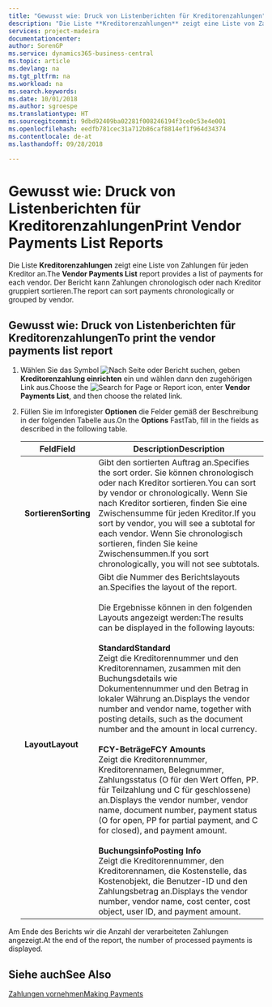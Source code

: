 ```yaml
---
title: "Gewusst wie: Druck von Listenberichten für Kreditorenzahlungen"
description: "Die Liste **Kreditorenzahlungen** zeigt eine Liste von Zahlungen für jeden Kreditor an. Der Bericht kann Zahlungen chronologisch oder nach Kreditor gruppiert sortieren."
services: project-madeira
documentationcenter: 
author: SorenGP
ms.service: dynamics365-business-central
ms.topic: article
ms.devlang: na
ms.tgt_pltfrm: na
ms.workload: na
ms.search.keywords: 
ms.date: 10/01/2018
ms.author: sgroespe
ms.translationtype: HT
ms.sourcegitcommit: 9dbd92409ba02281f008246194f3ce0c53e4e001
ms.openlocfilehash: eedfb781cec31a712b86caf8814ef1f964d34374
ms.contentlocale: de-at
ms.lasthandoff: 09/28/2018

---
```

# <a name="print-vendor-payments-list-reports"></a><span data-ttu-id="ebcfc-104">Gewusst wie: Druck von Listenberichten für Kreditorenzahlungen</span><span class="sxs-lookup"><span data-stu-id="ebcfc-104">Print Vendor Payments List Reports</span></span>
<span data-ttu-id="ebcfc-105">Die Liste **Kreditorenzahlungen** zeigt eine Liste von Zahlungen für jeden Kreditor an.</span><span class="sxs-lookup"><span data-stu-id="ebcfc-105">The **Vendor Payments List** report provides a list of payments for each vendor.</span></span> <span data-ttu-id="ebcfc-106">Der Bericht kann Zahlungen chronologisch oder nach Kreditor gruppiert sortieren.</span><span class="sxs-lookup"><span data-stu-id="ebcfc-106">The report can sort payments chronologically or grouped by vendor.</span></span>  

## <a name="to-print-the-vendor-payments-list-report"></a><span data-ttu-id="ebcfc-107">Gewusst wie: Druck von Listenberichten für Kreditorenzahlungen</span><span class="sxs-lookup"><span data-stu-id="ebcfc-107">To print the vendor payments list report</span></span>  

1.  <span data-ttu-id="ebcfc-108">Wählen Sie das Symbol ![Nach Seite oder Bericht suchen](../../media/ui-search/search_small.png "Symbol Nach Seite oder Bericht suchen"), geben **Kreditorenzahlung einrichten** ein und wählen dann den zugehörigen Link aus.</span><span class="sxs-lookup"><span data-stu-id="ebcfc-108">Choose the ![Search for Page or Report](../../media/ui-search/search_small.png "Search for Page or Report icon") icon, enter **Vendor Payments List**, and then choose the related link.</span></span>  
2.  <span data-ttu-id="ebcfc-109">Füllen Sie im Inforegister **Optionen** die Felder gemäß der Beschreibung in der folgenden Tabelle aus.</span><span class="sxs-lookup"><span data-stu-id="ebcfc-109">On the **Options** FastTab, fill in the fields as described in the following table.</span></span>  

    |<span data-ttu-id="ebcfc-110">Feld</span><span class="sxs-lookup"><span data-stu-id="ebcfc-110">Field</span></span>|<span data-ttu-id="ebcfc-111">Description</span><span class="sxs-lookup"><span data-stu-id="ebcfc-111">Description</span></span>|  
    |---------------------------------|---------------------------------------|  
    |<span data-ttu-id="ebcfc-112">**Sortieren**</span><span class="sxs-lookup"><span data-stu-id="ebcfc-112">**Sorting**</span></span>|<span data-ttu-id="ebcfc-113">Gibt den sortierten Auftrag an.</span><span class="sxs-lookup"><span data-stu-id="ebcfc-113">Specifies the sort order.</span></span> <span data-ttu-id="ebcfc-114">Sie können chronologisch oder nach Kreditor sortieren.</span><span class="sxs-lookup"><span data-stu-id="ebcfc-114">You can sort by vendor or chronologically.</span></span> <span data-ttu-id="ebcfc-115">Wenn Sie nach Kreditor sortieren, finden Sie eine Zwischensumme für jeden Kreditor.</span><span class="sxs-lookup"><span data-stu-id="ebcfc-115">If you sort by vendor, you will see a subtotal for each vendor.</span></span> <span data-ttu-id="ebcfc-116">Wenn Sie chronologisch sortieren, finden Sie keine Zwischensummen.</span><span class="sxs-lookup"><span data-stu-id="ebcfc-116">If you sort chronologically, you will not see subtotals.</span></span>|  
    |<span data-ttu-id="ebcfc-117">**Layout**</span><span class="sxs-lookup"><span data-stu-id="ebcfc-117">**Layout**</span></span>|<span data-ttu-id="ebcfc-118">Gibt die Nummer des Berichtslayouts an.</span><span class="sxs-lookup"><span data-stu-id="ebcfc-118">Specifies the layout of the report.</span></span><br /><br /> <span data-ttu-id="ebcfc-119">Die Ergebnisse können in den folgenden Layouts angezeigt werden:</span><span class="sxs-lookup"><span data-stu-id="ebcfc-119">The results can be displayed in the following layouts:</span></span><br /><br /> <span data-ttu-id="ebcfc-120">**Standard**</span><span class="sxs-lookup"><span data-stu-id="ebcfc-120">**Standard**</span></span><br /> <span data-ttu-id="ebcfc-121">Zeigt die Kreditorennummer und den Kreditorennamen, zusammen mit den Buchungsdetails wie Dokumentennummer und den Betrag in lokaler Währung an.</span><span class="sxs-lookup"><span data-stu-id="ebcfc-121">Displays the vendor number and vendor name, together with posting details, such as the document number and the amount in local currency.</span></span><br /><br /> <span data-ttu-id="ebcfc-122">**FCY-Beträge**</span><span class="sxs-lookup"><span data-stu-id="ebcfc-122">**FCY Amounts**</span></span><br /> <span data-ttu-id="ebcfc-123">Zeigt die Kreditorennummer, Kreditorennamen, Belegnummer, Zahlungsstatus (O für den Wert Offen, PP. für Teilzahlung und C für geschlossene) an.</span><span class="sxs-lookup"><span data-stu-id="ebcfc-123">Displays the vendor number, vendor name, document number, payment status (O for open, PP for partial payment, and C for closed), and payment amount.</span></span><br /><br /> <span data-ttu-id="ebcfc-124">**Buchungsinfo**</span><span class="sxs-lookup"><span data-stu-id="ebcfc-124">**Posting Info**</span></span><br /> <span data-ttu-id="ebcfc-125">Zeigt die Kreditorennummer, den Kreditorennamen, die Kostenstelle, das Kostenobjekt, die Benutzer-ID und den Zahlungsbetrag an.</span><span class="sxs-lookup"><span data-stu-id="ebcfc-125">Displays the vendor number, vendor name, cost center, cost object, user ID, and payment amount.</span></span>|  

 <span data-ttu-id="ebcfc-126">Am Ende des Berichts wir die Anzahl der verarbeiteten Zahlungen angezeigt.</span><span class="sxs-lookup"><span data-stu-id="ebcfc-126">At the end of the report, the number of processed payments is displayed.</span></span>  

## <a name="see-also"></a><span data-ttu-id="ebcfc-127">Siehe auch</span><span class="sxs-lookup"><span data-stu-id="ebcfc-127">See Also</span></span>  
[<span data-ttu-id="ebcfc-128">Zahlungen vornehmen</span><span class="sxs-lookup"><span data-stu-id="ebcfc-128">Making Payments</span></span>](../../payables-make-payments.md)

